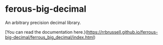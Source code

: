 # ferous-big-decimal
An arbitrary precision decimal library.

[You can read the documentation here.)(https://rrbrussell.github.io/ferrous-big-decimal/ferrous_big_decimal/index.html)
